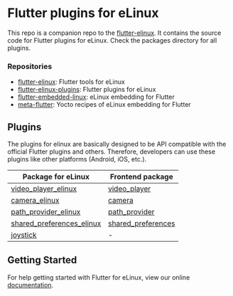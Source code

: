 # Flutter plugins for eLinux

This repo is a companion repo to the [flutter-elinux](https://github.com/sony/flutter-elinux). It contains the source code for Flutter plugins for eLinux. Check the packages directory for all plugins.

### Repositories

- [flutter-elinux](https://github.com/sony/flutter-elinux): Flutter tools for eLinux
- [flutter-elinux-plugins](https://github.com/sony/flutter-elinux-plugins): Flutter plugins for eLinux
- [flutter-embedded-linux](https://github.com/sony/flutter-embedded-linux): eLinux embedding for Flutter
- [meta-flutter](https://github.com/sony/meta-flutter): Yocto recipes of eLinux embedding for Flutter

## Plugins

The plugins for elinux are basically designed to be API compatible with the official Flutter plugins and others. Therefore, developers can use these plugins like other platforms (Android, iOS, etc.).

| Package for eLinux | Frontend package |
| ------------------ | ---------------- |
| [video_player_elinux](packages/video_player) | [video_player](https://github.com/flutter/plugins/tree/master/packages/video_player) |
| [camera_elinux](packages/camera) | [camera](https://github.com/flutter/plugins/tree/master/packages/camera) |
| [path_provider_elinux](packages/path_provider) | [path_provider](https://github.com/flutter/packages/tree/main/packages/path_provider) |
| [shared_preferences_elinux](packages/shared_preferences) | [shared_preferences](https://github.com/flutter/plugins/tree/master/packages/shared_preferences) |
| [joystick](packages/joystick) | - |

## Getting Started

For help getting started with Flutter for eLinux, view our online
[documentation](https://github.com/sony/flutter-elinux/wiki).
